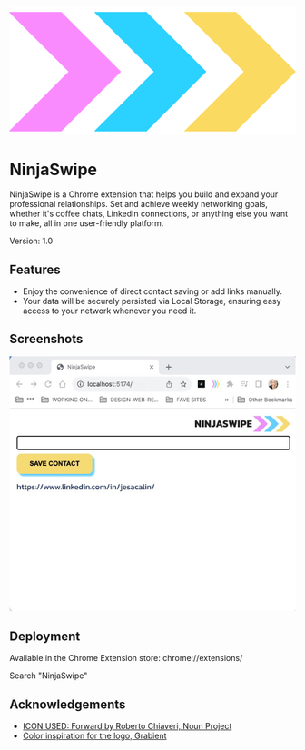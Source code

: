 
![Logo](https://github.com/JesacaLin/NinjaSwipe/blob/main/icon-no-text.png?raw=true)


# NinjaSwipe

NinjaSwipe is a Chrome extension that helps you build and expand your professional relationships. Set and achieve weekly networking goals, whether it's coffee chats, LinkedIn connections, or anything else you want to make, all in one user-friendly platform.

Version: 1.0
## Features

- Enjoy the convenience of direct contact saving or add links manually. 
- Your data will be securely persisted via Local Storage, ensuring easy access to your network whenever you need it.
## Screenshots

![App Screenshot](https://github.com/JesacaLin/NinjaSwipe/blob/main/UI.jpg?raw=true)


## Deployment

Available in the Chrome Extension store:
chrome://extensions/

Search "NinjaSwipe"
## Acknowledgements

 - [ICON USED: Forward by Roberto Chiaveri, Noun Project](https://thenounproject.com/browse/icons/term/forward/)
 - [Color inspiration for the logo, Grabient](https://www.grabient.com/)


